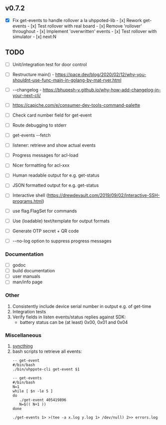 ## v0.7.2

- [x] Fix get-events to handle rollover a la uhppoted-lib
      - [x] Rework get-events
      - [x] Test rollover with real board
      - [x] Remove 'rollover' throughout
      - [x] Implement 'overwritten' events
      - [x] Test rollover with simulator
      - [x] next:N

## TODO

- [ ] Unit/integration test for door control
- [ ] Restructure main()
      - https://pace.dev/blog/2020/02/12/why-you-shouldnt-use-func-main-in-golang-by-mat-ryer.html
- [ ] --changelog
      - https://bhupesh-v.github.io/why-how-add-changelog-in-your-next-cli/
- [ ] https://capiche.com/e/consumer-dev-tools-command-palette
- [ ] Check card number field for get-event
- [ ] Route debugging to stderr
- [ ] get-events --fetch
- [ ] listener: retrieve and show actual events

- [ ] Progress messages for acl-load
- [ ] Nicer formatting for acl-xxx
- [ ] Human readable output for e.g. get-status
- [ ] JSON formatted output for e.g. get-status
- [ ] Interactive shell (https://drewdevault.com/2019/09/02/Interactive-SSH-programs.html)
- [ ] use flag.FlagSet for commands
- [ ] Use (loadable) text/template for output formats
- [ ] Generate OTP secret + QR code
- [ ] --no-log option to suppress progress messages

### Documentation

- [ ] godoc
- [ ] build documentation
- [ ] user manuals
- [ ] man/info page

### Other

1.  Consistently include device serial number in output e.g. of get-time
2.  Integration tests
3.  Verify fields in listen events/status replies against SDK:
    - battery status can be (at least) 0x00, 0x01 and 0x04

### Miscellaneous

1. [syncthing](https://tonsky.me/blog/syncthing/?utm_source=hackerbits.com&utm_medium=email&utm_campaign=issue54)
2. bash scripts to retrieve all events:
   ```
   -- get-event
   #/bin/bash
   ./bin/uhppote-cli get-event $1

   -- get-events
   #/bin/bash
   N=1
   while [ $n -le 5 ]
   do
      ./get-event 405419896
      N=$(( N+1 ))
   done

   ./get-events 1> >(tee -a x.log y.log 1> /dev/null) 2>> errors.log
   ```
